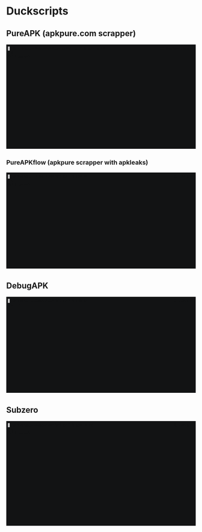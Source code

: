 # Duckscripts

## PureAPK (apkpure.com scrapper)

![](demo-assets/pureapks-demo.gif)

### PureAPKflow (apkpure scrapper with apkleaks)

![](demo-assets/pureapkflow-demo.gif)

## DebugAPK

![](demo-assets/debugapk-demo.gif)

## Subzero

![](demo-assets/subzero-demo.gif)

